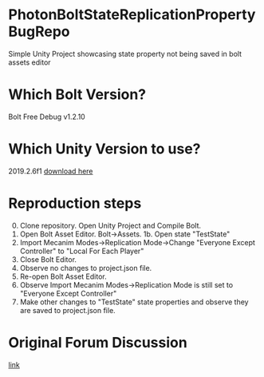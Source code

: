 # PhotonBoltStateReplicationPropertyBugRepo
Simple Unity Project showcasing state property not being saved in bolt assets editor

# Which Bolt Version?
Bolt Free Debug v1.2.10

# Which Unity Version to use?
2019.2.6f1
[download here](https://unity3d.com/get-unity/download/archive)

# Reproduction steps
0. Clone repository. Open Unity Project and Compile Bolt.
1. Open Bolt Asset Editor. Bolt->Assets.
1b. Open state "TestState"
2. Import Mecanim Modes->Replication Mode->Change "Everyone Except Controller" to "Local For Each Player"
3. Close Bolt Editor.
4. Observe no changes to project.json file.
5. Re-open Bolt Asset Editor.
6. Observe Import Mecanim Modes->Replication Mode is still set to "Everyone Except Controller"
7. Make other changes to "TestState" state properties and observe they are saved to project.json file.


# Original Forum Discussion
[link](https://forum.photonengine.com/discussion/14977/bolt-editor-state-property-changes-not-working-for-import-mecanim-modes-replication-mode#latest)
